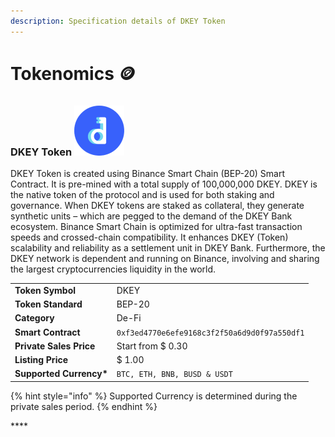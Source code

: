 ```yaml
---
description: Specification details of DKEY Token
---
```


# Tokenomics 🪙

### DKEY Token ![](../.gitbook/assets/emoji.png) 

DKEY Token is created using Binance Smart Chain \(BEP-20\) Smart Contract. It is pre-mined with a total supply of 100,000,000 DKEY. DKEY is the native token of the protocol and is used for both staking and governance. When DKEY tokens are staked as collateral, they generate synthetic units – which are pegged to the demand of the DKEY Bank ecosystem. Binance Smart Chain is optimized for ultra-fast transaction speeds and crossed-chain compatibility. It enhances DKEY \(Token\) scalability and reliability as a settlement unit in DKEY Bank. Furthermore, the DKEY network is dependent and running on Binance, involving and sharing the largest cryptocurrencies liquidity in the world. 

|  |  |
| :--- | :--- |
| **Token Symbol** | DKEY |
| **Token Standard** | BEP-20  |
| **Category** | De-Fi |
| **Smart Contract** | `0xf3ed4770e6efe9168c3f2f50a6d9d0f97a550df1` |
| **Private Sales Price** | Start from $ 0.30 |
| **Listing Price** | $ 1.00 |
| **Supported Currency\*** | `BTC, ETH, BNB, BUSD & USDT` |

{% hint style="info" %}
Supported Currency is determined during the private sales period.
{% endhint %}

\*\*\*\*

